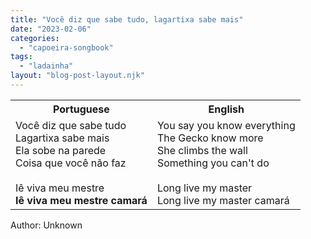 ```yaml
---
title: "Você diz que sabe tudo, lagartixa sabe mais"
date: "2023-02-06"
categories: 
  - "capoeira-songbook"
tags: 
  - "ladainha"
layout: "blog-post-layout.njk"
---
```


<table class="capoeira-table">
    <tr class="header-row">
        <th>Portuguese</th>
        <th>English</th>
    </tr>
    <tr>
        <td>Você diz que sabe tudo<br>
        Lagartixa sabe mais<br>
        Ela sobe na parede<br>
        Coisa que você não faz<br>
        <br>
        Iê viva meu mestre<br>
        <strong>Iê viva meu mestre camará</strong></td>
        <td>You say you know everything<br>
        The Gecko know more<br>
        She climbs the wall<br>
        Something you can't do<br>
        <br>
        Long live my master<br>
        Long live my master camará</td>
    </tr>
</table>

<figcaption>
Author: Unknown
</figcaption>